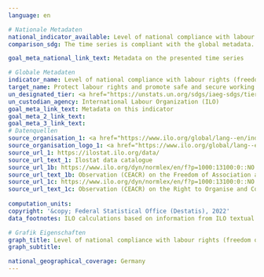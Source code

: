 ```yaml
---
language: en    

# Nationale Metadaten    
national_indicator_available: Level of national compliance with labour rights (freedom of association and collective bargaining) based on International Labour Organization (ILO) textual sources and national legislation    
comparison_sdg: The time series is compliant with the global metadata.    

goal_meta_national_link_text: Metadata on the presented time series    

# Globale Metadaten    
indicator_name: Level of national compliance with labour rights (freedom of association and collective bargaining) based on International Labour Organization (ILO) textual sources and national legislation, by sex and migrant status    
target_name: Protect labour rights and promote safe and secure working environments for all workers, including migrant workers, in particular women migrants, and those in precarious employment    
un_designated_tier: <a href="https://unstats.un.org/sdgs/iaeg-sdgs/tier-classification/" title="Click here for more information on the UN tier classification."  target="_blank">Tier II</a>    
un_custodian_agency: International Labour Organization (ILO)    
goal_meta_link_text: Metadata on this indicator    
goal_meta_2_link_text:     
goal_meta_3_link_text:         
# Datenquellen
source_organisation_1: <a href="https://www.ilo.org/global/lang--en/index.htm"> International Labour Organization (ILO) </a>
source_organisation_logo_1: <a href="https://www.ilo.org/global/lang--en/index.htm"><img src="https://g205sdgs.github.io/sdg-indicators/public/OrgImgEn/ilo.png" alt="Logo ilo" style="height:60px; width:148px"/></a>
source_url_1: https://ilostat.ilo.org/data/
source_url_text_1: Ilostat data catalogue
source_url_1b: https://www.ilo.org/dyn/normlex/en/f?p=1000:13100:0::NO:13100:P13100_COMMENT_ID:4118566
source_url_text_1b: Observation (CEACR) on the Freedom of Association and Protection of the Right to Organise Convention
source_url_1c: https://www.ilo.org/dyn/normlex/en/f?p=1000:13100:0::NO:13100:P13100_COMMENT_ID:4118262
source_url_text_1c: Observation (CEACR) on the Right to Organise and Collective Bargaining Convention
    
computation_units:     
copyright: '&copy; Federal Statistical Office (Destatis), 2022'    
data_footnotes: ILO calculations based on information from ILO textual sources.<br>• Data is only available from 2015.    

# Grafik Eigenschaften    
graph_title: Level of national compliance with labour rights (freedom of association and collective bargaining) based on International Labour Organization (ILO) textual sources and national legislation
graph_subtitle:     

national_geographical_coverage: Germany    
---
```


<span></span>